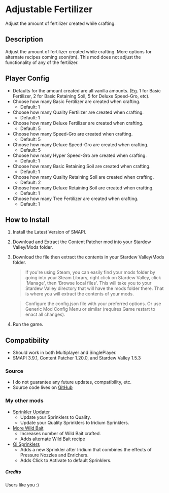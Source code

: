 # Adjustable Fertilizer
Adjust the amount of fertilizer created while crafting.

## Description
Adjust the amount of fertilizer created while crafting.  More options for alternate recipes coming soon(tm).  This mod does not adjust the functionality of any of the fertilizer.

## Player Config
- Defaults for the amount created are all vanilla amounts.  (Eg. 1 for Basic Fertilizer, 2 for Basic Retaining Soil, 5 for Deluxe Speed-Gro, etc).
- Choose how many Basic Fertilizer are created when crafting.
	- Default: 1
- Choose how many Quality Fertilizer are created when crafting.
	- Default: 1
- Choose how many Deluxe Fertilizer are created when crafting.
	- Default: 5
- Choose how many Speed-Gro are created when crafting.
	- Default: 5
- Choose how many Deluxe Speed-Gro are created when crafting.
	- Default: 5
- Choose how many Hyper Speed-Gro are created when crafting.
	- Default: 1
- Choose how many Basic Retaining Soil are created when crafting.
	- Default: 1
- Choose how many Quality Retaining Soil are created when crafting.
	- Default: 2
- Choose how many Deluxe Retaining Soil are created when crafting.
	- Default: 1
- Choose how many Tree Fertilizer are created when crafting.
	- Default: 1
	

## How to Install
1. Install the Latest Version of SMAPI.
2. Download and Extract the Content Patcher mod into your Stardew Valley/Mods folder.
3. Download the file then extract the contents in your Stardew Valley/Mods folder.
	> If you're using Steam, you can easily find your mods folder by going into your Steam Library, right click on Stardew Valley, click 'Manage', then 'Browse local files'. This will take you to your Stardew Valley directory that will have the mods folder there. That is where you will extract the contents of your mods.
	
	> Configure the config.json file with your preferred options. Or use Generic Mod Config Menu or similar (requires Game restart to enact all changes).
4. Run the game.

## Compatibility
- Should work in both Multiplayer and SinglePlayer.
- SMAPI 3.9.1, Content Patcher 1.20.0, and Stardew Valley 1.5.3

### Source
- I do not guarantee any future updates, compatibility, etc.
- Source code lives on [GitHub](https://github.com/UnkLegacy/Adjustable-Fertilizer)

### My other mods
- [Sprinkler Updater](https://www.nexusmods.com/stardewvalley/mods/7906)
	- Update your Sprinklers to Quality.
	- Update your Quality Sprinklers to Iridium Sprinklers.
- [More Wild Bait](https://www.nexusmods.com/stardewvalley/mods/7905)
	- Increases number of Wild Bait crafted.
	- Adds alternate Wild Bait recipe
- [Qi Sprinklers](https://www.nexusmods.com/stardewvalley/mods/7904)
	- Adds a new Sprinkler after Iridium that combines the effects of Pressure Nozzles and Enrichers.
	- Adds Click to Activate to default Sprinklers.

##### Credits
Users like you :)